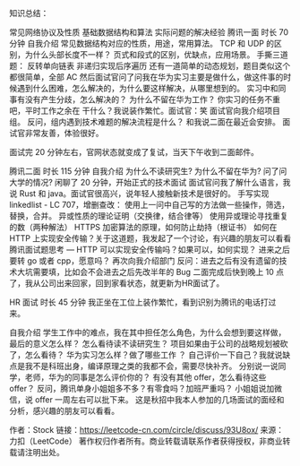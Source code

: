 知识总结：

常见网络协议及性质
基础数据结构和算法
实际问题的解决经验
腾讯一面 时长 70 分钟
自我介绍
常见数据结构对应的性质，用途，常用算法。
TCP 和 UDP 的区别，为什么头部长度不一样？
页式和段式的区别，优缺点，应用场景。
手撕三道题：
反转单向链表
非递归实现后序遍历
还有一道简单的动态规划，题目类似这个
都很简单，全部 AC
然后面试官问了问我在华为实习主要是做什么，做这件事的时候遇到什么困难，怎么解决的，为什么要这样解决，从哪里想到的。
实习中和同事有没有产生分歧，怎么解决的？
为什么不留在华为工作？
你实习的任务不重吧，平时工作之余在 干什么？我说装作繁忙。面试官：笑
面试官向我介绍项目组。
反问，组内遇到技术难题的解决流程是什么？
和我说二面在最近会安排。
面试官非常友善，体验很好。

面试完 20 分钟左右，官网状态就变成了复试，当天下午收到二面邮件。

腾讯二面 时长 115 分钟
自我介绍
为什么不读研究生?
为什么不留在华为?
问了问大学的情况?
闲聊了 20 分钟，开始正式的技术面试
面试官问我了解什么语言，我说 Rust 和 java。面试官很高兴，说年轻人接触新技术是很好的。
手写实现 linkedlist - LC 707，增删查改：
使用上一问中自己写的方法做一些操作，筛选，替换，合并。
异或性质的理论证明（交换律，结合律等）
使用异或理论寻找重复的数（两种解法）
HTTPS 加密算法的原理，如何防止劫持（根证书）
如何在 HTTP 上实现安全传输？关于这道题，我发起了一个讨论，有兴趣的朋友可以看看
腾讯面试题思考 — HTTP 可以实现安全传输吗？如果可以，如何实现？
进来之后要转 go 或者 cpp，愿意吗？
再次向我介绍部门
反问：进去之后有没有遗留的技术大坑需要填，比如会不会进去之后先改半年的 Bug
二面完成后快到晚上 10 点了，我从公司出来回家，回到家看状态，就更新为HR面试了。

HR 面试 时长 45 分钟
我正坐在工位上装作繁忙，看到识别为腾讯的电话打过来。

自我介绍
学生工作中的难点，我在其中担任怎么角色，为什么会想到要这样做，最后的意义怎么样？
怎么看待读不读研究生？
项目如果由于公司的战略规划被砍了，怎么看待？
华为实习怎么样？做了哪些工作 ？
自己评价一下自己？我就说缺点是我不是科班出身，编译原理之类的我都不会，需要尽快补齐。
分别说一说同学，老师，华为的同事是怎么评价你的？
有没有其他 offer，怎么看待这些 offer？
反问，腾讯单身小姐姐多不多？有零食吗？加班严重吗？
小姐姐说加微信，说 offer 一周左右可以批下来。
这是秋招中我本人参加的几场面试的面经和分析，感兴趣的朋友可以看看。

作者：Stock
链接：https://leetcode-cn.com/circle/discuss/93U8ox/
来源：力扣（LeetCode）
著作权归作者所有。商业转载请联系作者获得授权，非商业转载请注明出处。
